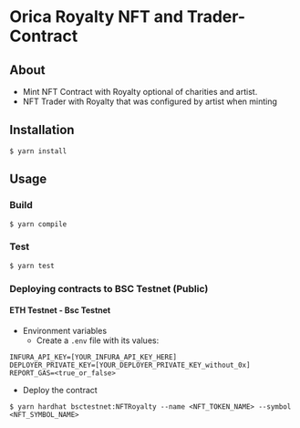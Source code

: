 # Orica Royalty NFT and Trader-Contract

## About
* Mint NFT Contract with Royalty optional of charities and artist.
* NFT Trader with Royalty that was configured by artist when minting

## Installation
```console
$ yarn install
```

## Usage

### Build
```console
$ yarn compile
```

### Test
```console
$ yarn test
```


### Deploying contracts to BSC Testnet (Public)

#### ETH Testnet - Bsc Testnet
* Environment variables
    - Create a `.env` file with its values:
```
INFURA_API_KEY=[YOUR_INFURA_API_KEY_HERE]
DEPLOYER_PRIVATE_KEY=[YOUR_DEPLOYER_PRIVATE_KEY_without_0x]
REPORT_GAS=<true_or_false>
```

* Deploy the contract
```console
$ yarn hardhat bsctestnet:NFTRoyalty --name <NFT_TOKEN_NAME> --symbol <NFT_SYMBOL_NAME>
```